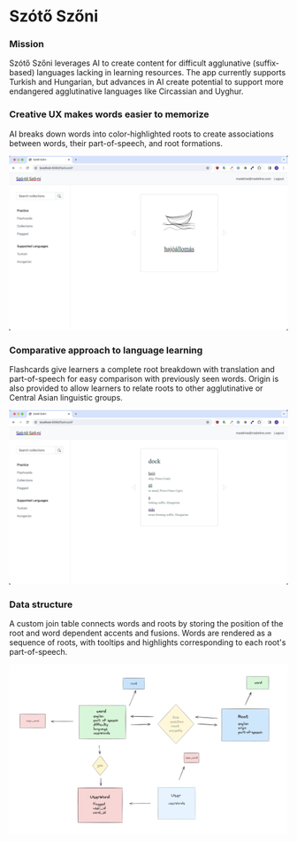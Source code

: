 # Szótő Szőni

### Mission

Szótő Szőni leverages AI to create content for difficult agglunative (suffix-based) languages lacking in learning resources. The app currently supports Turkish and Hungarian, but advances in AI create potential to support more endangered agglutinative languages like Circassian and Uyghur.

### Creative UX makes words easier to memorize

AI breaks down words into color-highlighted roots to create associations between words, their part-of-speech, and root formations.

<img src="./static/hajoallomas.png">

### Comparative approach to language learning

Flashcards give learners a complete root breakdown with translation and part-of-speech for easy comparison with previously seen words. Origin is also provided to allow learners to relate roots to other agglutinative or Central Asian linguistic groups.

<img src="./static/dock.png">

### Data structure

A custom join table connects words and roots by storing the position of the root and word dependent accents and fusions. Words are rendered as a sequence of roots, with tooltips and highlights corresponding to each root's part-of-speech.

<img  alt="entity table" src="./static/entities.png">
